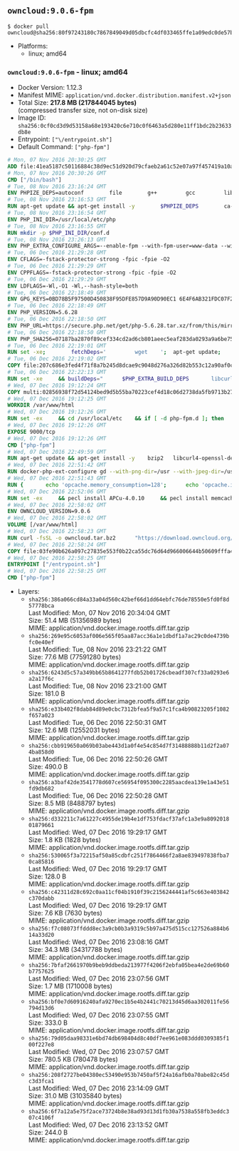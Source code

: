 ## `owncloud:9.0.6-fpm`

```console
$ docker pull owncloud@sha256:80f97243180c7867849049d05dbcfc4df033465ffe1a09edc0de57b2eeb27abf
```

-	Platforms:
	-	linux; amd64

### `owncloud:9.0.6-fpm` - linux; amd64

-	Docker Version: 1.12.3
-	Manifest MIME: `application/vnd.docker.distribution.manifest.v2+json`
-	Total Size: **217.8 MB (217844045 bytes)**  
	(compressed transfer size, not on-disk size)
-	Image ID: `sha256:0cf0cd3d9d53158a68e193420c6e710c0f6463a5d280e11ff1bdc2b23633db8e`
-	Entrypoint: `["\/entrypoint.sh"]`
-	Default Command: `["php-fpm"]`

```dockerfile
# Mon, 07 Nov 2016 20:30:25 GMT
ADD file:41ea5187c50116884c38d9ec51d920d79cfaeb2a61c52e07a97f457419a10a4f in / 
# Mon, 07 Nov 2016 20:30:26 GMT
CMD ["/bin/bash"]
# Tue, 08 Nov 2016 23:16:24 GMT
ENV PHPIZE_DEPS=autoconf 		file 		g++ 		gcc 		libc-dev 		make 		pkg-config 		re2c
# Tue, 08 Nov 2016 23:16:53 GMT
RUN apt-get update && apt-get install -y 		$PHPIZE_DEPS 		ca-certificates 		curl 		libedit2 		libsqlite3-0 		libxml2 		xz-utils 	--no-install-recommends && rm -r /var/lib/apt/lists/*
# Tue, 08 Nov 2016 23:16:54 GMT
ENV PHP_INI_DIR=/usr/local/etc/php
# Tue, 08 Nov 2016 23:16:55 GMT
RUN mkdir -p $PHP_INI_DIR/conf.d
# Tue, 08 Nov 2016 23:26:13 GMT
ENV PHP_EXTRA_CONFIGURE_ARGS=--enable-fpm --with-fpm-user=www-data --with-fpm-group=www-data
# Tue, 06 Dec 2016 21:29:28 GMT
ENV CFLAGS=-fstack-protector-strong -fpic -fpie -O2
# Tue, 06 Dec 2016 21:29:29 GMT
ENV CPPFLAGS=-fstack-protector-strong -fpic -fpie -O2
# Tue, 06 Dec 2016 21:29:29 GMT
ENV LDFLAGS=-Wl,-O1 -Wl,--hash-style=both
# Tue, 06 Dec 2016 22:18:49 GMT
ENV GPG_KEYS=0BD78B5F97500D450838F95DFE857D9A90D90EC1 6E4F6AB321FDC07F2C332E3AC2BF0BC433CFC8B3
# Tue, 06 Dec 2016 22:18:49 GMT
ENV PHP_VERSION=5.6.28
# Tue, 06 Dec 2016 22:18:50 GMT
ENV PHP_URL=https://secure.php.net/get/php-5.6.28.tar.xz/from/this/mirror PHP_ASC_URL=https://secure.php.net/get/php-5.6.28.tar.xz.asc/from/this/mirror
# Tue, 06 Dec 2016 22:18:50 GMT
ENV PHP_SHA256=07187ba2870f89cef334cd2ad6cb801aeec5eaf283da0293a9a6be75d6786d11 PHP_MD5=1e01c66b2e67ab3b56a6180ee560fe4c
# Tue, 06 Dec 2016 22:19:01 GMT
RUN set -xe; 		fetchDeps=' 		wget 	'; 	apt-get update; 	apt-get install -y --no-install-recommends $fetchDeps; 	rm -rf /var/lib/apt/lists/*; 		mkdir -p /usr/src; 	cd /usr/src; 		wget -O php.tar.xz "$PHP_URL"; 		if [ -n "$PHP_SHA256" ]; then 		echo "$PHP_SHA256 *php.tar.xz" | sha256sum -c -; 	fi; 	if [ -n "$PHP_MD5" ]; then 		echo "$PHP_MD5 *php.tar.xz" | md5sum -c -; 	fi; 		if [ -n "$PHP_ASC_URL" ]; then 		wget -O php.tar.xz.asc "$PHP_ASC_URL"; 		export GNUPGHOME="$(mktemp -d)"; 		for key in $GPG_KEYS; do 			gpg --keyserver ha.pool.sks-keyservers.net --recv-keys "$key"; 		done; 		gpg --batch --verify php.tar.xz.asc php.tar.xz; 		rm -r "$GNUPGHOME"; 	fi; 		apt-get purge -y --auto-remove $fetchDeps
# Tue, 06 Dec 2016 22:19:02 GMT
COPY file:207c686e3fed4f71f8a7b245d8dcae9c9048d276a326d82b553c12a90af0c0ca in /usr/local/bin/ 
# Tue, 06 Dec 2016 22:22:13 GMT
RUN set -xe 	&& buildDeps=" 		$PHP_EXTRA_BUILD_DEPS 		libcurl4-openssl-dev 		libedit-dev 		libsqlite3-dev 		libssl-dev 		libxml2-dev 	" 	&& apt-get update && apt-get install -y $buildDeps --no-install-recommends && rm -rf /var/lib/apt/lists/* 		&& docker-php-source extract 	&& cd /usr/src/php 	&& ./configure 		--with-config-file-path="$PHP_INI_DIR" 		--with-config-file-scan-dir="$PHP_INI_DIR/conf.d" 				--disable-cgi 				--enable-ftp 		--enable-mbstring 		--enable-mysqlnd 				--with-curl 		--with-libedit 		--with-openssl 		--with-zlib 				$PHP_EXTRA_CONFIGURE_ARGS 	&& make -j "$(nproc)" 	&& make install 	&& { find /usr/local/bin /usr/local/sbin -type f -executable -exec strip --strip-all '{}' + || true; } 	&& make clean 	&& docker-php-source delete 		&& apt-get purge -y --auto-remove -o APT::AutoRemove::RecommendsImportant=false $buildDeps
# Wed, 07 Dec 2016 19:12:24 GMT
COPY multi:02856938f72d54124bed9d5b55ba70223cef4d18c06d2738da5fb9713b27e77b in /usr/local/bin/ 
# Wed, 07 Dec 2016 19:12:25 GMT
WORKDIR /var/www/html
# Wed, 07 Dec 2016 19:12:26 GMT
RUN set -ex 	&& cd /usr/local/etc 	&& if [ -d php-fpm.d ]; then 		sed 's!=NONE/!=!g' php-fpm.conf.default | tee php-fpm.conf > /dev/null; 		cp php-fpm.d/www.conf.default php-fpm.d/www.conf; 	else 		mkdir php-fpm.d; 		cp php-fpm.conf.default php-fpm.d/www.conf; 		{ 			echo '[global]'; 			echo 'include=etc/php-fpm.d/*.conf'; 		} | tee php-fpm.conf; 	fi 	&& { 		echo '[global]'; 		echo 'error_log = /proc/self/fd/2'; 		echo; 		echo '[www]'; 		echo '; if we send this to /proc/self/fd/1, it never appears'; 		echo 'access.log = /proc/self/fd/2'; 		echo; 		echo 'clear_env = no'; 		echo; 		echo '; Ensure worker stdout and stderr are sent to the main error log.'; 		echo 'catch_workers_output = yes'; 	} | tee php-fpm.d/docker.conf 	&& { 		echo '[global]'; 		echo 'daemonize = no'; 		echo; 		echo '[www]'; 		echo 'listen = [::]:9000'; 	} | tee php-fpm.d/zz-docker.conf
# Wed, 07 Dec 2016 19:12:26 GMT
EXPOSE 9000/tcp
# Wed, 07 Dec 2016 19:12:26 GMT
CMD ["php-fpm"]
# Wed, 07 Dec 2016 22:49:59 GMT
RUN apt-get update && apt-get install -y 	bzip2 	libcurl4-openssl-dev 	libfreetype6-dev 	libicu-dev 	libjpeg-dev 	libldap2-dev 	libmcrypt-dev 	libmemcached-dev 	libpng12-dev 	libpq-dev 	libxml2-dev 	&& rm -rf /var/lib/apt/lists/*
# Wed, 07 Dec 2016 22:51:42 GMT
RUN docker-php-ext-configure gd --with-png-dir=/usr --with-jpeg-dir=/usr 	&& docker-php-ext-configure ldap --with-libdir=lib/x86_64-linux-gnu/ 	&& docker-php-ext-install exif gd intl ldap mbstring mcrypt mysql opcache pdo_mysql pdo_pgsql pgsql zip
# Wed, 07 Dec 2016 22:51:43 GMT
RUN { 		echo 'opcache.memory_consumption=128'; 		echo 'opcache.interned_strings_buffer=8'; 		echo 'opcache.max_accelerated_files=4000'; 		echo 'opcache.revalidate_freq=60'; 		echo 'opcache.fast_shutdown=1'; 		echo 'opcache.enable_cli=1'; 	} > /usr/local/etc/php/conf.d/opcache-recommended.ini
# Wed, 07 Dec 2016 22:52:06 GMT
RUN set -ex 	&& pecl install APCu-4.0.10 	&& pecl install memcached-2.2.0 	&& pecl install redis-2.2.8 	&& docker-php-ext-enable apcu memcached redis
# Wed, 07 Dec 2016 22:58:02 GMT
ENV OWNCLOUD_VERSION=9.0.6
# Wed, 07 Dec 2016 22:58:02 GMT
VOLUME [/var/www/html]
# Wed, 07 Dec 2016 22:58:23 GMT
RUN curl -fsSL -o owncloud.tar.bz2 		"https://download.owncloud.org/community/owncloud-${OWNCLOUD_VERSION}.tar.bz2" 	&& curl -fsSL -o owncloud.tar.bz2.asc 		"https://download.owncloud.org/community/owncloud-${OWNCLOUD_VERSION}.tar.bz2.asc" 	&& export GNUPGHOME="$(mktemp -d)" 	&& gpg --keyserver ha.pool.sks-keyservers.net --recv-keys E3036906AD9F30807351FAC32D5D5E97F6978A26 	&& gpg --batch --verify owncloud.tar.bz2.asc owncloud.tar.bz2 	&& rm -r "$GNUPGHOME" owncloud.tar.bz2.asc 	&& tar -xjf owncloud.tar.bz2 -C /usr/src/ 	&& rm owncloud.tar.bz2
# Wed, 07 Dec 2016 22:58:24 GMT
COPY file:03fe90b626a097c27835e553f0b22ca55dc76d64d966006644b50609fffa4161 in /entrypoint.sh 
# Wed, 07 Dec 2016 22:58:25 GMT
ENTRYPOINT ["/entrypoint.sh"]
# Wed, 07 Dec 2016 22:58:25 GMT
CMD ["php-fpm"]
```

-	Layers:
	-	`sha256:386a066cd84a33a04d560c42bef66d1dd64ebfc76de78550e5fd0f8d57778bca`  
		Last Modified: Mon, 07 Nov 2016 20:34:04 GMT  
		Size: 51.4 MB (51356989 bytes)  
		MIME: application/vnd.docker.image.rootfs.diff.tar.gzip
	-	`sha256:269e95c6053af006e565f05aa87acc36a1e1dbdf1a7ac29c0de4739bfc0e40ef`  
		Last Modified: Tue, 08 Nov 2016 23:21:22 GMT  
		Size: 77.6 MB (77591280 bytes)  
		MIME: application/vnd.docker.image.rootfs.diff.tar.gzip
	-	`sha256:6243d5c57a349bb65b8641277fdb52b01726cbeadf307cf33a0293e6a2a17f6c`  
		Last Modified: Tue, 08 Nov 2016 23:21:00 GMT  
		Size: 181.0 B  
		MIME: application/vnd.docker.image.rootfs.diff.tar.gzip
	-	`sha256:e33b402f8dab84d89e0cbc7312bfea5f9a57c1fca4b90823205f1082f657a023`  
		Last Modified: Tue, 06 Dec 2016 22:50:31 GMT  
		Size: 12.6 MB (12552031 bytes)  
		MIME: application/vnd.docker.image.rootfs.diff.tar.gzip
	-	`sha256:cbb919650a069b03abe443d1a0f4e54c854d7f31488888b11d2f2a074ba858d0`  
		Last Modified: Tue, 06 Dec 2016 22:50:26 GMT  
		Size: 490.0 B  
		MIME: application/vnd.docker.image.rootfs.diff.tar.gzip
	-	`sha256:a3baf42de3541778d607ce56954f095300c2285aacdea139e1a43e51fd9db682`  
		Last Modified: Tue, 06 Dec 2016 22:50:28 GMT  
		Size: 8.5 MB (8488797 bytes)  
		MIME: application/vnd.docker.image.rootfs.diff.tar.gzip
	-	`sha256:d332211c7a61227c4955de19b4e1df753fdacf37afc1a3e9a809201801879661`  
		Last Modified: Wed, 07 Dec 2016 19:29:17 GMT  
		Size: 1.8 KB (1828 bytes)  
		MIME: application/vnd.docker.image.rootfs.diff.tar.gzip
	-	`sha256:530065f3a72215af50a85cdbfc251f7864466f2a8ae839497838fba70ca85816`  
		Last Modified: Wed, 07 Dec 2016 19:29:17 GMT  
		Size: 128.0 B  
		MIME: application/vnd.docker.image.rootfs.diff.tar.gzip
	-	`sha256:c42311d28c692c0aa11cf04b1910f39c2156244441af5c663e403842c370dabb`  
		Last Modified: Wed, 07 Dec 2016 19:29:17 GMT  
		Size: 7.6 KB (7630 bytes)  
		MIME: application/vnd.docker.image.rootfs.diff.tar.gzip
	-	`sha256:f7c08073ffddd8ec3a9cb0b3a9319c5b97a475d515cc127526a884b614a33d20`  
		Last Modified: Wed, 07 Dec 2016 23:08:16 GMT  
		Size: 34.3 MB (34317788 bytes)  
		MIME: application/vnd.docker.image.rootfs.diff.tar.gzip
	-	`sha256:7bfaf2661970b9beb9ddbeda213977f4206f2ebfa05bea4e2de69b60b7757625`  
		Last Modified: Wed, 07 Dec 2016 23:07:56 GMT  
		Size: 1.7 MB (1710008 bytes)  
		MIME: application/vnd.docker.image.rootfs.diff.tar.gzip
	-	`sha256:bf0e7d60916240afa9270ec1b5e4b2441c70213d45d6aa302011fe56794d13d6`  
		Last Modified: Wed, 07 Dec 2016 23:07:55 GMT  
		Size: 333.0 B  
		MIME: application/vnd.docker.image.rootfs.diff.tar.gzip
	-	`sha256:79d05daa98331e6bd74db698404d8c40df7ee961e083ddd0309385f100f227e8`  
		Last Modified: Wed, 07 Dec 2016 23:07:57 GMT  
		Size: 780.5 KB (780478 bytes)  
		MIME: application/vnd.docker.image.rootfs.diff.tar.gzip
	-	`sha256:208f2727be04380ec53490e953b7450af5f24a16afb0a70abe82c45dc3d3fca1`  
		Last Modified: Wed, 07 Dec 2016 23:14:09 GMT  
		Size: 31.0 MB (31035840 bytes)  
		MIME: application/vnd.docker.image.rootfs.diff.tar.gzip
	-	`sha256:6f7a12a5e75f2ace73724b8e38ad93d13d1fb30a7538a558fb3eddc307c4106f`  
		Last Modified: Wed, 07 Dec 2016 23:13:52 GMT  
		Size: 244.0 B  
		MIME: application/vnd.docker.image.rootfs.diff.tar.gzip
